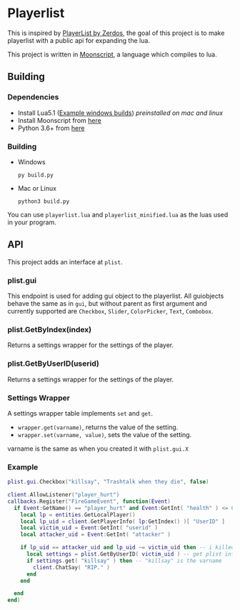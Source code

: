
# Playerlist

This is inspired by [PlayerList by Zerdos](https://github.com/zer420/Player-List), the goal of this project is to make playerlist with a public api for expanding the lua.

This project is written in [Moonscript](https://moonscript.org), a language which compiles to lua.

## Building

### Dependencies
  - Install Lua5.1 ([Example windows builds](https://github.com/rjpcomputing/luaforwindows/releases/latest)) *preinstalled on mac and linux*
  - Install Moonscript from [here](https://moonscript.org/#installation)
  - Python 3.6+ from [here](https://www.python.org/downloads/)

### Building
  - Windows
    ```
    py build.py
    ```
  - Mac or Linux
    ```
    python3 build.py
    ```
  
  You can use `playerlist.lua` and `playerlist_minified.lua` as the luas used in your program.

## API

This project adds an interface at `plist`.

### plist.gui

This endpoint is used for adding gui object to the playerlist.
All guiobjects behave the same as in `gui`, but without parent as first argument and currently supported are `Checkbox`, `Slider`, `ColorPicker`, `Text`, `Combobox`.

### plist.GetByIndex(index)

Returns a settings wrapper for the settings of the player.

### plist.GetByUserID(userid)

Returns a settings wrapper for the settings of the player.

### Settings Wrapper

A settings wrapper table implements `set` and `get`.

- `wrapper.get(varname)`, returns the value of the setting.
- `wrapper.set(varname, value)`, sets the value of the setting.

varname is the same as when you created it with `plist.gui.X`

### Example

```lua
plist.gui.Checkbox("killsay", "Trashtalk when they die", false)

client.AllowListener("player_hurt")
callbacks.Register("FireGameEvent", function(Event)
  if Event:GetName() == "player_hurt" and Event:GetInt( "health" ) <= 0 then -- someone died
    local lp = entities.GetLocalPlayer()
    local lp_uid = client.GetPlayerInfo( lp:GetIndex() )[ "UserID" ]
    local victim_uid = Event:GetInt( "userid" )
    local attacker_uid = Event:GetInt( "attacker" )

    if lp_uid == attacker_uid and lp_uid ~= victim_uid then -- i killed someone and it's not myself
      local settings = plist.GetByUserID( victim_uid ) -- get plist info
      if settings.get( "killsay" ) then -- "killsay" is the varname
        client.ChatSay( "RIP." )
      end
    end

  end
end)
```
